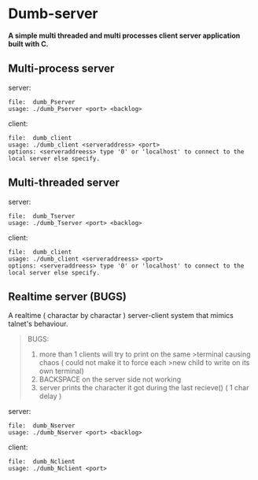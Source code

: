 # Dumb-server
**A simple multi threaded and multi processes client server application built with C.**

## Multi-process server
server: 

	file:  dumb_Pserver
	usage: ./dumb_Pserver <port> <backlog>

client: 

	file:  dumb_client
	usage: ./dumb_client <serveraddress> <port>
	options: <serveraddreess> type '0' or 'localhost' to connect to the local server else specify.


## Multi-threaded server 
server:

	file:  dumb_Tserver
	usage: ./dumb_Tserver <port> <backlog>


client:

	file:  dumb_client
	usage: ./dumb_client <serveraddreess> <port>
	options: <serveraddreess> type '0' or 'localhost' to connect to the local server else specify.

	
## Realtime server (BUGS)
A realtime ( charactar by charactar ) server-client system that mimics talnet's behaviour.

>BUGS:
>1. more than 1 clients will try to print on the same >terminal causing chaos ( could not make it to force each >new child to write on its own terminal)
>2. BACKSPACE on the server side not working
>3. server prints the character it got during the last recieve() ( 1 char delay )

server:

	file:  dumb_Nserver
	usage: ./dumb_Nserver <port> <backlog>

client:

	file:  dumb_Nclient
	usage: ./dumb_Nclient <port>

